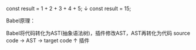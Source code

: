 const result = 1 + 2 + 3 + 4 + 5;
↓
const result = 15;

Babel原理：

Babel将代码转化为AST(抽象语法树)，插件修改AST，AST再转化为代码
source code → AST → target code
               ↑
              插件